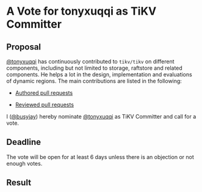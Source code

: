 # A Vote for tonyxuqqi as TiKV Committer

## Proposal

[@tonyxuqqi](https://github.com/tonyxuqqi) has continuously contributed to `tikv/tikv` on different components, including but not limited to storage, raftstore and related components. He helps a lot in the design, implementation and evaluations of dynamic regions. The main contributions are listed in the following:

* [Authored pull requests](https://github.com/tikv/tikv/pulls?q=is%3Amerged+is%3Apr+author%3Atonyxuqqi)

* [Reviewed pull requests](https://github.com/tikv/tikv/pulls?q=is%3Apr+reviewed-by%3Atonyxuqqi)

I ([@busyjay](https://github.com/busyjay)) hereby nominate [@tonyxuqqi](https://github.com/tonyxuqqi) as TiKV Committer and call for a vote.

## Deadline

The vote will be open for at least 6 days unless there is an objection or not enough votes.

## Result

